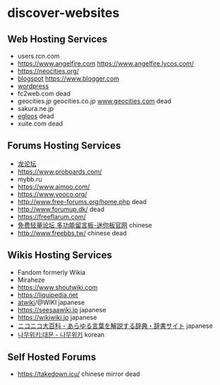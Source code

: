 # discover-websites
## Web Hosting Services
* users.rcn.com
* https://www.angelfire.com https://www.angelfire.lycos.com/
* https://neocities.org/
* [blogspot](https://www.blogspot.com/) https://www.blogger.com
* [wordpress](https://www.wordpress.com/)
* fc2web.com dead
* geocities.jp geocities.co.jp www.geocities.com dead
* sakura.ne.jp
* [egloos](https://web.archive.org/web/20230228193859/http://egloos.com/) dead
* xuite.com dead
## Forums Hosting Services
* [龙论坛](longluntan.com)
* https://www.proboards.com/
* mybb.ru
* https://www.aimoo.com/
* https://www.yooco.org/
* http://www.free-forums.org/home.php dead
* http://www.forumup.dk/ dead
* https://freeflarum.com/
* [免费轻量论坛,多功能留言板-迷你板官网](http://www.miniban.cn/) chinese
* http://www.freebbs.tw/ chinese dead
## Wikis Hosting Services
* Fandom formerly Wikia
* Miraheze
* https://www.shoutwiki.com
* https://liquipedia.net
* [atwiki](https://w.atwiki.jp)/@WIKI japanese
* https://seesaawiki.jp japanese
* https://wikiwiki.jp japanese
* [ニコニコ大百科 - あらゆる言葉を解説する辞典・辞書サイト](https://dic.nicovideo.jp/) japanese
* [나무위키:대문 - 나무위키](https://namu.wiki/w/%EB%82%98%EB%AC%B4%EC%9C%84%ED%82%A4:%EB%8C%80%EB%AC%B8) korean
## Self Hosted Forums
- https://takedown.icu/ chinese mirror dead
